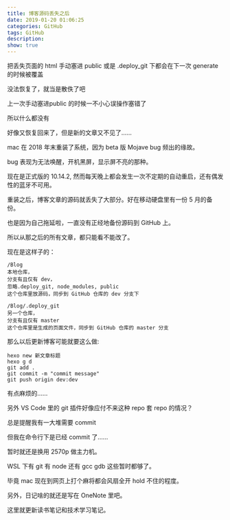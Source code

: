 ```yaml
---
title: 博客源码丢失之后
date: 2019-01-20 01:06:25
categories: GitHub
tags: GitHub
description:
show: true
---
```

把丢失页面的 html 手动塞进 public 或是 .deploy_git 下都会在下一次 generate 的时候被覆盖

没法恢复了，就当是散佚了吧

上一次手动塞进public 的时候一不小心误操作塞错了

所以什么都没有

好像又恢复回来了，但是新的文章又不见了……



mac 在 2018 年末重装了系统，因为 beta 版 Mojave bug 频出的缘故。

bug 表现为无法唤醒，开机黑屏，显示屏不亮的那种。

现在是正式版的 10.14.2, 然而每天晚上都会发生一次不定期的自动重启，还有偶发性的蓝牙不可用。

重装之后，博客文章的源码就丢失了大部分。好在移动硬盘里有一份 5 月的备份。

也是因为自己拖延啦，一直没有正经地备份源码到 GitHub 上。

所以从那之后的所有文章，都只能看不能改了。

现在是这样子的：

    /Blog 
    本地仓库，
    分支有且仅有 dev，
    忽略.deploy_git, node_modules, public
    这个仓库里放源码，同步到 GitHub 仓库的 dev 分支下

    /Blog/.deploy_git 
    另一个仓库，
    分支有且仅有 master
    这个仓库里是生成的页面文件，同步到 GitHub 仓库的 master 分支



那么以后更新博客可能就要这么做:

    hexo new 新文章标题
    hexo g d
    git add .
    git commit -m "commit message"
    git push origin dev:dev


有点麻烦的……

另外 VS Code 里的 git 插件好像应付不来这种 repo 套 repo 的情况？

总是提醒我有一大堆需要 commit

但我在命令行下是已经 commit 了……

暂时就还是换用 2570p 做主力机。

WSL 下有 git 有 node 还有 gcc gdb 这些暂时都够了。

毕竟 mac 现在到网页上打个麻将都会风扇全开 hold 不住的程度。

另外，日记啥的就还是写在 OneNote 里吧。

这里就更新读书笔记和技术学习笔记。